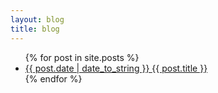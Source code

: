 ```yaml
---
layout: blog
title: blog
---
```

<ul class="list">
  {% for post in site.posts %}
  <div class="mv2">
  <li>
    <a href="{{ site.url }}{{ post.url }}" class="db pv1 link blue hover-mid-gray">
      <time class="fr silver ttu">{{ post.date | date_to_string }} </time>
      {{ post.title }}
    </a>
  </li>
  </div>
  {% endfor %}
</ul>
